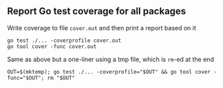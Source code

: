 ## Report Go test coverage for all packages

Write coverage to file `cover.out` and then print a report based on it
```
go test ./... -coverprofile cover.out
go tool cover -func cover.out
```

Same as above but a one-liner using a tmp file, which is `rm`-ed at the end
```
OUT=$(mktemp); go test ./... -coverprofile="$OUT" && go tool cover -func="$OUT"; rm "$OUT"
```
